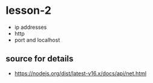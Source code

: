 # lesson-2

- ip addresses
- http
- port and localhost

## source for details

- https://nodejs.org/dist/latest-v16.x/docs/api/net.html
